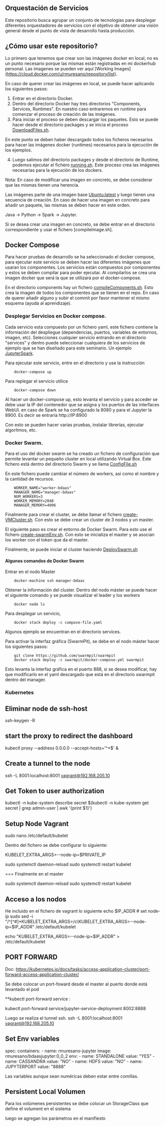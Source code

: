 ## Orquestación de Servicios

Este repositorio busca agrupar un conjunto de tecnologías para desplegar diferentes orquestadores de servicios con el objetivo de obtener una visión general desde el punto de vista de desarrollo hasta producción.

## ¿Cómo usar este repositorio?

Lo primero que tenemos que crear son las imágenes docker en local, no es un punto necesario porque las mismas están registradas en mi dockerhub personal. Las imagenes se pueden ver aquí [Working Images] (https://cloud.docker.com/u/rmuresano/repository/list).

En caso de querer crear las imágenes en local, se puede hacer aplicando los siguientes pasos:

1) Entrar en el directorio Docker. 
2) Dentro del directorio Docker hay tres directorios "Components, Services, Runtimes". En nuestro caso entraremos en runtime para comenzar el proceso de creación de las imágenes. 
3) Para iniciar el proceso se deben descargar los paquetes. Esto se puede hacer desde el directorio packages y se inicia el proceso [DownloadFiles.sh](https://github.com/mureron/bdaasmicroservices/blob/master/docker/runtimes/packages/DownloadFiles.sh).

En este punto se deben haber descargado todos los ficheros necesarios para hacer las imágenes docker (runtimes) necesarios para la ejecución de los ejemplos. 

4) Luego salimos del directorio packages y desde el directorio de Runtime, podemos ejecutar el fichero [running.sh](https://github.com/mureron/bdaasmicroservices/blob/master/docker/runtimes/running.sh). Este proceso crea las imágenes necesarias para la ejecución de los dockers. 

Nota: En caso de modificar una imagen en concreto, se debe considerar que las mismas tienen una herencia.

Las imágenes parte de una imagen base [Ubuntu:latest](https://hub.docker.com/_/ubuntu) y luego tienen una secuencia de creación. En caso de hacer una imagen en concreto para añadir un paquete, las mismas se deben hacer en este orden. 

Java -> Python -> Spark -> Jupyter.

Si se desea crear una imagen en concreto, se debe entrar en el directorio correspondiente y usar el fichero [compileImage.sh].

## Docker Compose

Para hacer pruebas de desarrollo se ha seleccionado el docker compose, para ejecutar este servicio se deben hacer las diferentes imágenes que usaran los componentes. Los servicios están compuestos por componentes y estos se deben compilar para poder ejecutar. Al compilarlos se crea una imagen docker que será la que se utilizará por el docker-compose. 

En el directorio components hay un fichero [compileComponents.sh](https://github.com/mureron/bdaasmicroservices/blob/master/docker/components/compileComponents.sh). Esto crea la imagen de todos los componentes que se tienen en el repo. En caso de querer añadir alguno y subir el commit por favor mantener el mismo esquema (ayuda al aprendizaje).


### Desplegar Servicios en Docker compose. 

Cada servicio esta compuesto por un fichero yaml, este fichero contiene la información del despliegue (dependencias, puertos, variables de entornos, imagen, etc). Selecciones cualquier servicio entrando en el directorio "services" y dentro puede seleccionar cualquiera de los servicios de ejemplo que se han diseñado para este seminario. Un ejemplo [JupyterSpark](https://github.com/mureron/bdaasmicroservices/blob/master/docker/services/jupyterspark/docker-compose.yml). 

Para ejecutar este servicio, entre en el directorio y use la instrucción
```
    docker-compose up 
```

Para replegar el servicio utilice

```
    docker-compose down
```

Al hacer un docker-compose up, esto levanta el servicio y para acceder se debe usar la IP del contenedor que se asigna y los puertos de las interfaces WebUI. en caso de Spark se ha configurado la 8080 y para el Jupyter la 8900. Es decir se entraría http://IP:8900

Con esto se pueden hacer varias pruebas, instalar librerías, ejecutar algorítmos, etc. 


### Docker Swarm. 

Para el uso del docker swarm se ha creado un fichero de configuración que permite levantar un pequeño cluster en local utilizando Virtual Box. Este fichero está dentro del directorio Swarm y se llama [ConfigFile.sh](https://github.com/mureron/bdaasmicroservices/blob/master/swarm/configFile.sh)

En este fichero puede cambiar el número de workers, así como el nombre y la cantidad de recursos. 

```
    WORKER_NAME="worker-bdaas"
    MANAGER_NAME="manager-bdaas"
    NUM_WORKERS=3
    WORKER_MEMORY=2048
    MANAGER_MEMORY=4096
```

Finalmente para crear el cluster, se debe llamar el fichero [create-VMCluster.sh](https://github.com/mureron/bdaasmicroservices/blob/master/swarm/create_VMcluster.sh). Con esto se debe crear un cluster de 3 nodos y un master. 

El siguiente paso es crear el entorno de Docker Swarm. Para esto use el fichero [create-swarmEnv.sh](https://github.com/mureron/bdaasmicroservices/blob/master/swarm/create_swarmEnv.sh). Con esto se inicializa el master y se asocian los worker con el token que da el master.

Finalmente, se puede iniciar el cluster haciendo [DeploySwarm.sh](https://github.com/mureron/bdaasmicroservices/blob/master/swarm/deploySwarm.sh)


#### Algunos comandos de Docker Swarm

Entrar en el nodo Master

```
    docker-machine ssh manager-bdaas
```

Obtener la información del cluster. Dentro del nodo máster se puede hacer el siguiente comando y se puede visualizar el leader y los workers

```
    docker node ls
```

Para desplegar un servicio, 

```
    docker stack deploy -c compose-file.yaml

```
Algunos ejemplo se encuentran en el directorio services.

Para activar la interfaz gráfica (SwarmPit), se debe en el nodo máster hacer los siguientes pasos:

```
    git clone https://github.com/swarmpit/swarmpit
    docker stack deploy -c swarmpit/docker-compose.yml swarmpit
```

Esto levanta la interfaz gráfica en el puerto 888, si se desea modificar, hay que modificarlo en el yaml descargado que está en el directorio swarmpit dentro del manager. 


### Kubernetes




















## Eliminar node de ssh-host

ssh-keygen -R <host>

## start the proxy to redirect the dashboard

kubectl proxy --address 0.0.0.0 --accept-hosts='^*$' &

## Create a tunnel to the node

ssh -L 8001:localhost:8001 vagrant@192.168.205.10

## Get Token to user authorization 

kubectl -n kube-system describe secret $(kubectl -n kube-system get secret | grep admin-user | awk '{print $1}')

## Setup Node Vagrant

sudo nano /etc/default/kubelet

Dentro del fichero se debe configurar lo siguiente: 

KUBELET_EXTRA_ARGS=--node-ip=$PRIVATE_IP


sudo systemctl daemon-reload
sudo systemctl restart kubelet

=== Finalmente en el master

sudo systemctl daemon-reload
sudo systemctl restart kubelet


## Acceso a los nodos

He incluido en el fichero de vagrant lo siguiente
echo $IP_ADDR
    # set node-ip
sudo sed -i "/^[^#]*KUBELET_EXTRA_ARGS=/c\KUBELET_EXTRA_ARGS=--node-ip=$IP_ADDR" /etc/default/kubelet

echo "KUBELET_EXTRA_ARGS=--node-ip=$IP_ADDR" > /etc/default/kubelet
   

## PORT FORWARD

Doc: https://kubernetes.io/docs/tasks/access-application-cluster/port-forward-access-application-cluster/



Se debe colocar un port-foward desde el master al puerto donde está levantado el pod


**kubectl port-forward service <servicio> <puertolocal>:<puertoremoto>

kubectl port-forward service/jupyter-service-deployment 8002:8888

Luego se realiza el tunnel ssh.
ssh -L 8001:localhost:8001 vagrant@192.168.205.10

## Set Env variables

spec:
      containers:
      - name: rmuresano-jupyter
        image: rmuresano/bdaasjupyter:0_0_2
        env: 
        - name: STANDALONE
          value: "YES"
        - name: CASSANDRA
          value: "NO"
        - name: HDFS
          value: "NO"
        - name: JUPYTERPORT
          value: "8888"  

Las variables aunque sean numéricas deben estar entre comillas.


## Persistent Local Volumen

Para los volúmenes persistentes se debe colocar un StorageClass que define el volument en el sistema

luego se agregan los parámetros en el manifiesto 